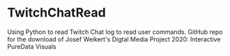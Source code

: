# TwitchChatRead
Using Python to read Twitch Chat log to read user commands. 
GitHub repo for the download of Josef Weikert's Digtal Media Project 2020: Interactive PureData Visuals
